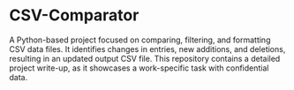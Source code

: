 # CSV-Comparator
A Python-based project focused on comparing, filtering, and formatting CSV data files. It identifies changes in entries, new additions, and deletions, resulting in an updated output CSV file. This repository contains a detailed project write-up, as it showcases a work-specific task with confidential data.
